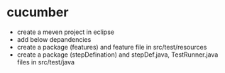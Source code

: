 # cucumber
- create a meven project in eclipse
- add below depandencies
- create a package (features) and feature file in src/test/resources
- create a package (stepDefination) and stepDef.java, TestRunner.java files in src/test/java
